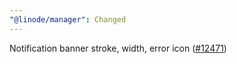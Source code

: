 ```yaml
---
"@linode/manager": Changed
---
```


Notification banner stroke, width, error icon ([#12471](https://github.com/linode/manager/pull/12471))
